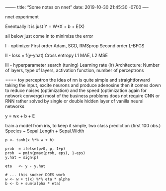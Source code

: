 ——-
title: “Some notes on nnet”
date: 2019-10-30 21:45:30 -0700
—-

nnet experiment 

Eventually it is just
Y = W*X + b + E(X)

all below just come in to minimize the error 

I - optimizer
First order Adam, SGD, RMSprop
Second order L-BFGS

II - loss = f(y-yhat) 
Cross entropy
L1 MAE, L2 MSE

III - hyperparameter search (tuning) 
Learning rate (lr) 
Architecture: Number of layers, type of layers, activation function, number of perceptrons 

====
toy perceptron
the idea of nn is quite simple and straightforward taking the input, excite neurons and produce adenosine then it comes down to reduce noises (optimization) and the speed (optimization again for network converge) most of the business problems does not require CNN or RNN rather solved by single or double hidden layer of vanilla neural networks

y = wx + b + E

train a model from iris, to keep it simple, two class prediction (first 100 obs.) Species ~ Sepal.Length + Sepal.Width



    p <- tanh(x %*% w + b)
                                                                 
    prob  = ifelse(p>0, p, 1+p)                              
    prob  = pmin(pmax(prob, eps), 1-eps)              
    y.hat = sign(p)                                       
  
    eta   <- y - y.hat                                   
    
    # ... this sucker DOES work 
    w <- w + t(x) %*% eta * alpha
    b <- b + sum(alpha * eta) 
    

